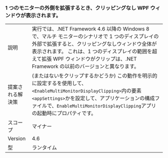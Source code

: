 ### <a name="wpf-windows-are-rendered-without-clipping-when-extending-outside-a-single-monitor"></a>1 つのモニターの外側を拡張するとき、クリッピングなし WPF ウィンドウが表示されます。

|   |   |
|---|---|
|説明|実行では、.NET Framework 4.6 以降の Windows 8 で、マルチ モニターのシナリオで 1 つのディスプレイの外部で拡張すると、クリッピングなしウィンドウ全体が表示されます。 これは、1 つのディスプレイの範囲を超えて拡張 WPF ウィンドウがクリップは、.NET Framework の以前のバージョンと異なります。|
|提案される解決策|(またはないをクリップするかどうか) この動作を明示的に設定するを使用して、<code>&lt;EnableMultiMonitorDisplayClipping&gt;</code>内の要素<code>&lt;appSettings&gt;</code>かを設定して、アプリケーションの構成ファイルで、<code>EnableMultiMonitorDisplayClipping</code>アプリの起動時にプロパティです。|
|スコープ|マイナー|
|Version|4.6|
|型|ランタイム|

